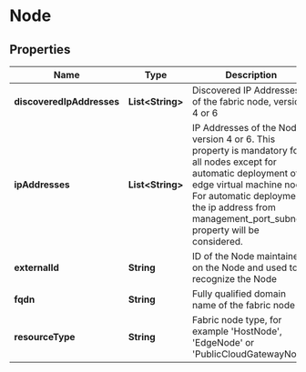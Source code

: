 # Node

## Properties
Name | Type | Description | Notes
------------ | ------------- | ------------- | -------------
**discoveredIpAddresses** | **List&lt;String&gt;** | Discovered IP Addresses of the fabric node, version 4 or 6 |  [optional]
**ipAddresses** | **List&lt;String&gt;** | IP Addresses of the Node, version 4 or 6. This property is mandatory for all nodes except for automatic deployment of edge virtual machine node. For automatic deployment, the ip address from management_port_subnets property will be considered.  |  [optional]
**externalId** | **String** | ID of the Node maintained on the Node and used to recognize the Node |  [optional]
**fqdn** | **String** | Fully qualified domain name of the fabric node |  [optional]
**resourceType** | **String** | Fabric node type, for example &#x27;HostNode&#x27;, &#x27;EdgeNode&#x27; or &#x27;PublicCloudGatewayNode&#x27; | 
